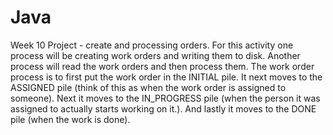 # Java
Week 10 Project - create and processing orders.
For this activity one process will be creating work orders and writing them to disk. Another process will read the work orders and then process them. The work order process is to first put the work order in the INITIAL pile. It next moves to the ASSIGNED pile (think of this as when the work order is assigned to someone). Next it moves to the IN_PROGRESS pile (when the person it was assigned to actually starts working on it.). And lastly it moves to the DONE pile (when the work is done).